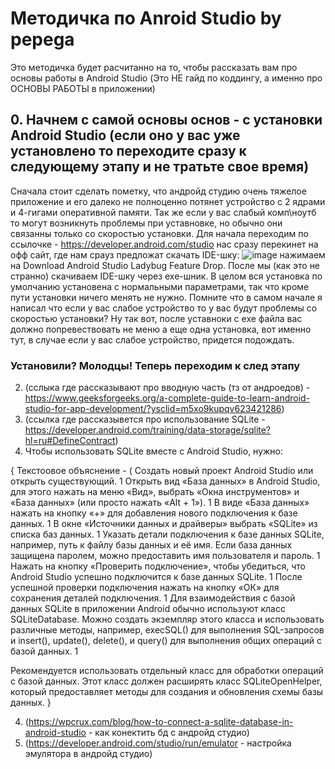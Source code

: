 # Методичка по Anroid Studio by pepega
Это методичка будет расчитанно на то, чтобы рассказать вам про основы работы в Android Studio (Это НЕ гайд по коддингу, а именно про ОСНОВЫ РАБОТЫ в приложении)

## 0. Начнем с самой основы основ - с установки Android Studio (если оно у вас уже установлено то переходите сразу к следующему этапу и не тратьте свое время)
   Сначала стоит сделать пометку, что андройд студию очень тяжелое приложение и его далеко не полноценно потянет устройство с 2 ядрами и 4-гигами оперативной памяти.
   Так же если у вас слабый комп\ноутб то могут возникнуть проблемы при уставновке, но обычно они связанны только со скоростью установки.
   Для начала переходим по ссылочке - https://developer.android.com/studio нас сразу перекинет на офф сайт, где нам срауз предложат скачать IDE-шку:
![image](https://github.com/user-attachments/assets/3270015c-dd26-427e-aa51-d364b91b7c33) нажимаем на Download Android Studio Ladybug Feature Drop. После мы (как это не странно) скачиваем IDE-шку через exe-шник. В целом вся установка по умолчанию установена с нормальными параметрами, так что кроме пути установки ничего менять не нужно. 
Помните что в самом начале я написал что если у вас слабое устройство то у вас будут проблемы со скоростью установки? Ну так вот, после уставноки с exe файла вас должно попревествовать не меню а еще одна установка, вот именно тут, в случае если у вас слабое устройство, придется подождать. 
### Установили? Молодцы! Теперь переходим к след этапу

   

2. (сслыка где рассказывают про вводную часть (тз от андроедов) - https://www.geeksforgeeks.org/a-complete-guide-to-learn-android-studio-for-app-development/?ysclid=m5xo9kupqv623421286)
3. (ссылка где рассказывется про использование SQLite - https://developer.android.com/training/data-storage/sqlite?hl=ru#DefineContract)
4. Чтобы использовать SQLite вместе с Android Studio, нужно:

  { Текстоовое объяснение - (  Создать новый проект Android Studio или открыть существующий. 1
  Открыть вид «База данных» в Android Studio, для этого нажать на меню «Вид», выбрать «Окна инструментов» и «База данных» (или просто нажать «Alt + 1»). 1
  В виде «База данных» нажать на кнопку «+» для добавления нового подключения к базе данных. 1
  В окне «Источники данных и драйверы» выбрать «SQLite» из списка баз данных. 1
  Указать детали подключения к базе данных SQLite, например, путь к файлу базы данных и её имя. Если база данных защищена паролем, можно предоставить имя пользователя и пароль. 1
  Нажать на кнопку «Проверить подключение», чтобы убедиться, что Android Studio успешно подключится к базе данных SQLite. 1
  После успешной проверки подключения нажать на кнопку «ОК» для сохранения деталей подключения. 1
  Для взаимодействия с базой данных SQLite в приложении Android обычно используют класс SQLiteDatabase. Можно создать экземпляр этого класса и использовать различные методы, например, execSQL() для выполнения SQL-запросов и insert(), update(), delete(), и query() для выполнения общих операций с базой данных. 1

  Рекомендуется использовать отдельный класс для обработки операций с базой данных. Этот класс должен расширять класс SQLiteOpenHelper, который предоставляет методы для создания и обновления схемы базы данных. }

4. (https://wpcrux.com/blog/how-to-connect-a-sqlite-database-in-android-studio - как конектить бд с андройд студио)
5. (https://developer.android.com/studio/run/emulator - настройка эмулятора в андройд студио)
